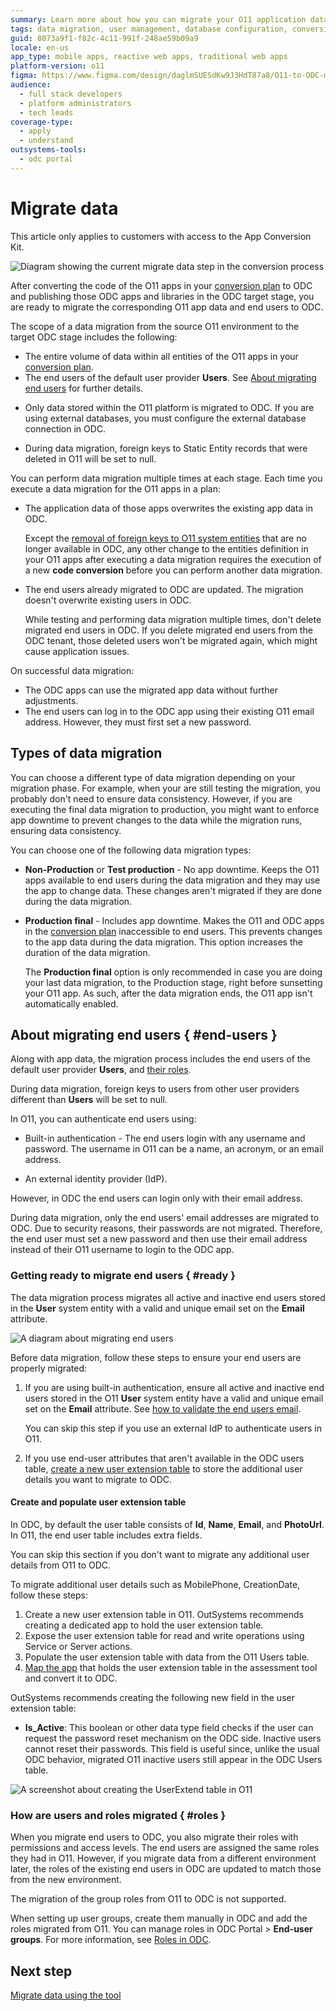 ```yaml
---
summary: Learn more about how you can migrate your O11 application data and end-users to ODC
tags: data migration, user management, database configuration, conversion process, application lifecycle management
guid: 8073a9f1-f82c-4c11-991f-248ae59b09a9
locale: en-us
app_type: mobile apps, reactive web apps, traditional web apps
platform-version: o11
figma: https://www.figma.com/design/daglmSUESdKw9J3HdT87a8/O11-to-ODC-migration?node-id=2148-27
audience:
  - full stack developers
  - platform administrators
  - tech leads
coverage-type:
  - apply
  - understand
outsystems-tools:
  - odc portal
---
```

# Migrate data

<div class="info" markdown="1">

This article only applies to customers with access to the App Conversion Kit. 

</div>

![Diagram showing the current migrate data step in the conversion process](images/execute-migrate-data-diag.png "Migrate data")

After converting the code of the O11 apps in your [conversion plan](../plan/plan-define-migration-plans.md) to ODC and publishing those ODC apps and libraries in the ODC target stage, you are ready to migrate the corresponding O11 app data and end users to ODC.

The scope of a data migration from the source O11 environment to the target ODC stage includes the following:

* The entire volume of data within all entities of the O11 apps in your [conversion plan](../plan/plan-define-migration-plans.md).
* The end users of the default user provider **Users**. See [About migrating end users](#end-users) for further details.

<div class="info" markdown="1">

* Only data stored within the O11 platform is migrated to ODC. If you are using external databases, you must configure the external database connection in ODC.

* During data migration, foreign keys to Static Entity records that were deleted in O11 will be set to null.

</div>

You can perform data migration multiple times at each stage. Each time you execute a data migration for the O11 apps in a plan:

* The application data of those apps overwrites the existing app data in ODC.

    <div class="info" markdown="1">

    Except the [removal of foreign keys to O11 system entities](../code-patterns/arch-system-element.md#system-entities) that are no longer available in ODC, any other change to the entities definition in your O11 apps after executing a data migration requires the execution of a new **code conversion** before you can perform another data migration.

    </div>

* The end users already migrated to ODC are updated. The migration doesn't overwrite existing users in ODC.

    <div class="warning" markdown="1">

    While testing and performing data migration multiple times, don't delete migrated end users in ODC. If you delete migrated end users from the ODC tenant, those deleted users won't be migrated again, which might cause application issues.

    </div>

On successful data migration:

* The ODC apps can use the migrated app data without further adjustments.
* The end users can log in to the ODC app using their existing O11 email address. However, they must first set a new password.

## Types of data migration

You can choose a different type of data migration depending on your migration phase. For example, when your are still testing the migration, you probably don't need to ensure data consistency. However, if you are executing the final data migration to production, you might want to enforce app downtime to prevent changes to the data while the migration runs, ensuring data consistency.

You can choose one of the following data migration types:

* **Non-Production** or **Test production** - No app downtime. Keeps the O11 apps available to end users during the data migration and they may use the app to change data. These changes aren't migrated if they are done during the data migration.

* **Production final** - Includes app downtime. Makes the O11 and ODC apps in the [conversion plan](../plan/plan-define-migration-plans.md) inaccessible to end users. This prevents changes to the app data during the data migration. This option increases the duration of the data migration.

    <div class="info" markdown="1">

    The **Production final** option is only recommended in case you are doing your last data migration, to the Production stage, right before sunsetting your O11 app. As such, after the data migration ends, the O11 app isn't automatically enabled.

    </div>

## About migrating end users { #end-users }

Along with app data, the migration process includes the end users of the default user provider **Users**, and [their roles](#roles).

<div class="info" markdown="1">

During data migration, foreign keys to users from other user providers different than **Users** will be set to null.

</div>

In O11, you can authenticate end users using:

* Built-in authentication - The end users login with any username and password. The username in O11 can be a name, an acronym, or an email address.

* An external identity provider (IdP).

However, in ODC the end users can login only with their email address.

During data migration, only the end users' email addresses are migrated to ODC. Due to security reasons, their passwords are not migrated. Therefore, the end user must set a new password and then use their email address instead of their O11 username to login to the ODC app.

### Getting ready to migrate end users { #ready }

The data migration process migrates all active and inactive end users stored in the **User** system entity with a valid and unique email set on the **Email** attribute.

![A diagram about migrating end users](images/migrate-end-user-diag.png "Migrating end users")

Before data migration, follow these steps to ensure your end users are properly migrated:

1. If you are using built-in authentication, ensure all active and inactive end users stored in the O11 **User** system entity have a valid and unique email set on the **Email** attribute. See [how to validate the end users email](../code-patterns/data-user-email-validation.md).

    You can skip this step if you use an external IdP to authenticate users in O11.

1. If you use end-user attributes that aren't available in the ODC users table, [create a new user extension table](#create-and-populate-user-extension-table) to store the additional user details you want to migrate to ODC.

#### Create and populate user extension table

In ODC, by default the user table consists of **Id**, **Name**, **Email**, and **PhotoUrl**. In O11, the end user table includes extra fields.

You can skip this section if you don't want to migrate any additional user details from O11 to ODC.

To migrate additional user details such as MobilePhone, CreationDate, follow these steps:

1. Create a new user extension table in O11. OutSystems recommends creating a dedicated app to hold the user extension table.
1. Expose the user extension table for read and write operations using Service or Server actions.
1. Populate the user extension table with data from the O11 Users table.
1. [Map the app](../plan/plan-map-apps.md) that holds the user extension table in the assessment tool and convert it to ODC.

OutSystems recommends creating the following new field in the user extension table:

* **Is_Active**: This boolean or other data type field checks if the user can request the password reset mechanism on the ODC side. Inactive users cannot reset their passwords. This field is useful since, unlike the usual ODC behavior, migrated O11 inactive users still appear in the ODC Users table.

![A screenshot about creating the UserExtend table in O11](images/user-extend-table.png "UserExtend table creation")

### How are users and roles migrated { #roles }

When you migrate end users to ODC, you also migrate their roles with permissions and access levels. The end users are assigned the same roles they had in O11. However, if you migrate data from a different environment later, the roles of the existing end users in ODC are updated to match those from the new environment.

The migration of the group roles from O11 to ODC is not supported.

When setting up user groups, create them manually in ODC and add the roles migrated from O11. You can manage roles in ODC Portal > **End-user groups**. For more information, see [Roles in ODC](https://success.outsystems.com/documentation/outsystems_developer_cloud/user_management/roles/).

## Next step

[Migrate data using the tool](execute-how-to-migrate-data.md)
